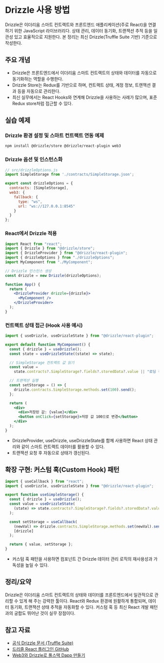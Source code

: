 # Drizzle 사용 방법

Drizzle은 이더리움 스마트 컨트랙트와 프론트엔드 애플리케이션(주로 React)을 연결하기 위한 JavaScript 라이브러리다. 상태 관리, 데이터 동기화, 트랜잭션 추적 등을 일관성 있고 효율적으로 지원한다. 본 정리는 최신 Drizzle(Truffle Suite 기반) 기준으로 작성한다.

## 주요 개념

- Drizzle은 프론트엔드에서 이더리움 스마트 컨트랙트의 상태와 데이터를 자동으로 동기화하는 역할을 수행한다.
- Drizzle Store는 Redux를 기반으로 하며, 컨트랙트 상태, 계정 정보, 트랜잭션 결과 등을 자동으로 관리한다.
- 최신 실무에서는 React Hooks와 연계해 Drizzle을 사용하는 사례가 많으며, 표준 Redux store처럼 접근할 수 있다.

## 실습 예제

### Drizzle 환경 설정 및 스마트 컨트랙트 연동 예제

```bash
npm install @drizzle/store @drizzle/react-plugin web3
```

### Drizzle 옵션 및 인스턴스화

```js
// src/drizzleOptions.js
import SimpleStorage from './contracts/SimpleStorage.json';

export const drizzleOptions = {
  contracts: [SimpleStorage],
  web3: {
    fallback: {
      type: "ws",
      url: "ws://127.0.0.1:8545"
    }
  }
};
```

### React에서 Drizzle 적용

```jsx
import React from "react";
import { Drizzle } from "@drizzle/store";
import { DrizzleProvider } from "@drizzle/react-plugin";
import { drizzleOptions } from "./drizzleOptions";
import MyComponent from "./MyComponent";

// Drizzle 인스턴스 생성
const drizzle = new Drizzle(drizzleOptions);

function App() {
  return (
    <DrizzleProvider drizzle={drizzle}>
      <MyComponent />
    </DrizzleProvider>
  );
}
```

### 컨트랙트 상태 접근 (Hook 사용 예시)

```jsx
import { useDrizzle, useDrizzleState } from "@drizzle/react-plugin";

export default function MyComponent() {
  const { drizzle } = useDrizzle();
  const state = useDrizzleState((state) => state);

  // SimpleStorage 컨트랙트 값 읽기
  const value =
    state.contracts?.SimpleStorage?.fields?.storedData?.value || "로딩 중…";

  // 트랜잭션 실행
  const setStorage = () => {
    drizzle.contracts.SimpleStorage.methods.set(100).send();
  };

  return (
    <div>
      <div>저장된 값: {value}</div>
      <button onClick={setStorage}>저장 값 100으로 변경</button>
    </div>
  );
}
```

- DrizzleProvider, useDrizzle, useDrizzleState를 함께 사용하면 React 상태 관리와 같이 스마트 컨트랙트 데이터를 활용할 수 있다.
- 트랜잭션 요청 후 자동으로 상태가 갱신된다.

## 확장 구현: 커스텀 훅(Custom Hook) 패턴

```jsx
import { useCallback } from "react";
import { useDrizzle, useDrizzleState } from "@drizzle/react-plugin";

export function useSimpleStorage() {
  const { drizzle } = useDrizzle();
  const value = useDrizzleState(
    (state) => state.contracts?.SimpleStorage?.fields?.storedData?.value
  );

  const setStorage = useCallback(
    (newVal) => drizzle.contracts.SimpleStorage.methods.set(newVal).send(),
    [drizzle]
  );

  return { value, setStorage };
}
```

- 커스텀 훅 패턴을 사용하면 컴포넌트 간 Drizzle 데이터 관리 로직의 재사용성과 가독성을 높일 수 있다.

## 정리/요약

Drizzle은 이더리움 스마트 컨트랙트의 상태와 데이터를 프론트엔드에서 일관적으로 관리할 수 있게 해 주는 강력한 툴이다. React와 Redux 환경에 원활하게 통합되며, 데이터 동기화, 트랜잭션 상태 추적을 자동화할 수 있다. 커스텀 훅 등 최신 React 개발 패턴과의 궁합도 뛰어난 것이 실무 장점이다.

## 참고 자료

- [공식 Drizzle 문서 (Truffle Suite)](https://www.trufflesuite.com/docs/drizzle/overview)
- [드리즐 React 플러그인 GitHub](https://github.com/trufflesuite/drizzle/tree/master/react-plugin)
- [Web3와 Drizzle로 풀스택 Dapp 만들기](https://blog.logrocket.com/building-a-full-stack-dapp-using-web3-and-drizzle/)

